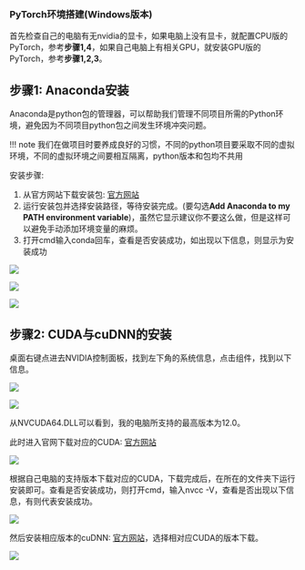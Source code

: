 
### PyTorch环境搭建(Windows版本)

首先检查自己的电脑有无nvidia的显卡，如果电脑上没有显卡，就配置CPU版的PyTorch，参考**步骤1,4**，如果自己电脑上有相关GPU，就安装GPU版的PyTorch，参考**步骤1,2,3**。

## 步骤1: Anaconda安装

Anaconda是python包的管理器，可以帮助我们管理不同项目所需的Python环境，避免因为不同项目python包之间发生环境冲突问题。

!!! note 
    我们在做项目时要养成良好的习惯，不同的python项目要采取不同的虚拟环境，不同的虚拟环境之间要相互隔离，python版本和包均不共用

安装步骤: 
1. 从官方网站下载安装包: [官方网站](https://www.anaconda.com/download)
2. 运行安装包并选择安装路径，等待安装完成。(要勾选**Add Anaconda to my PATH environment variable**)，虽然它显示建议你不要这么做，但是这样可以避免手动添加环境变量的麻烦。
3. 打开cmd输入conda回车，查看是否安装成功，如出现以下信息，则显示为安装成功
   
![](../img/01/1-1_01.png)

![](../img/01/1-1_02.png)

![](../img/01/1-1_03.png)

## 步骤2: CUDA与cuDNN的安装

桌面右键点进去NVIDIA控制面板，找到左下角的系统信息，点击组件，找到以下信息。

![](../img/01/1-1_04.png)

![](../img/01/1-1_05.png)

从NVCUDA64.DLL可以看到，我的电脑所支持的最高版本为12.0。

此时进入官网下载对应的CUDA: [官方网站](https://developer.nvidia.com/cuda-toolkit-archive)

![](../img/01/1-1_06.png)

根据自己电脑的支持版本下载对应的CUDA，下载完成后，在所在的文件夹下运行安装即可。查看是否安装成功，则打开cmd，输入nvcc -V，查看是否出现以下信息，有则代表安装成功。

![](../img/01/1-1_07.png)

然后安装相应版本的cuDNN: [官方网站](https://developer.nvidia.com/rdp/cudnn-archive)，选择相对应CUDA的版本下载。

![](../img/01/1-1_08.png)
